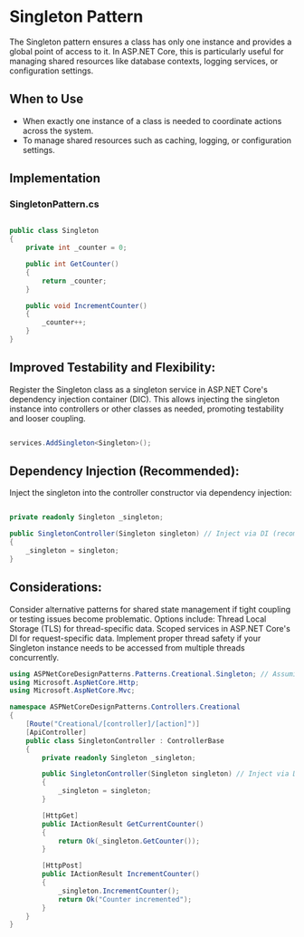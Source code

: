 # Singleton Pattern

The Singleton pattern ensures a class has only one instance and provides a global point of access to it. In ASP.NET Core, this is particularly useful for managing shared resources like database contexts, logging services, or configuration settings.

## When to Use

- When exactly one instance of a class is needed to coordinate actions across the system.
- To manage shared resources such as caching, logging, or configuration settings.

## Implementation

### SingletonPattern.cs

```csharp

public class Singleton 
{
    private int _counter = 0;

    public int GetCounter()
    {
        return _counter;
    }

    public void IncrementCounter()
    {
        _counter++;
    }
}
```


## Improved Testability and Flexibility:
Register the Singleton class as a singleton service in ASP.NET Core's dependency injection container (DIC).
This allows injecting the singleton instance into controllers or other classes as needed, promoting testability and looser coupling.
```csharp

services.AddSingleton<Singleton>();

```
## Dependency Injection (Recommended):
Inject the singleton into the controller constructor via dependency injection:
 

```csharp

private readonly Singleton _singleton;

public SingletonController(Singleton singleton) // Inject via DI (recommended)
{
    _singleton = singleton;
}
```
## Considerations:

Consider alternative patterns for shared state management if tight coupling or testing issues become problematic. Options include:
Thread Local Storage (TLS) for thread-specific data.
Scoped services in ASP.NET Core's DI for request-specific data.
Implement proper thread safety if your Singleton instance needs to be accessed from multiple threads concurrently.
```csharp
using ASPNetCoreDesignPatterns.Patterns.Creational.Singleton; // Assuming a separate Singleton class
using Microsoft.AspNetCore.Http;
using Microsoft.AspNetCore.Mvc;

namespace ASPNetCoreDesignPatterns.Controllers.Creational
{
    [Route("Creational/[controller]/[action]")]
    [ApiController]
    public class SingletonController : ControllerBase
    {
        private readonly Singleton _singleton;

        public SingletonController(Singleton singleton) // Inject via DI (recommended)
        {
            _singleton = singleton;
        }

        [HttpGet]
        public IActionResult GetCurrentCounter()
        {
            return Ok(_singleton.GetCounter());
        }

        [HttpPost]
        public IActionResult IncrementCounter()
        {
            _singleton.IncrementCounter();
            return Ok("Counter incremented");
        }
    }
}

```




